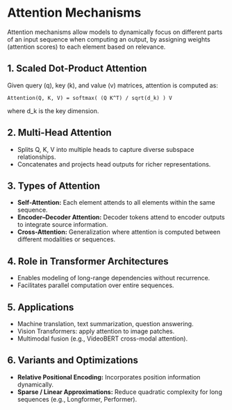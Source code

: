 # Attention Mechanisms

Attention mechanisms allow models to dynamically focus on different parts of an input sequence when computing an output, by assigning weights (attention scores) to each element based on relevance.

## 1. Scaled Dot-Product Attention
Given query (q), key (k), and value (v) matrices, attention is computed as:

```
Attention(Q, K, V) = softmax( (Q K^T) / sqrt(d_k) ) V
```

where d_k is the key dimension.

## 2. Multi-Head Attention
- Splits Q, K, V into multiple heads to capture diverse subspace relationships.
- Concatenates and projects head outputs for richer representations.

## 3. Types of Attention
- **Self-Attention:** Each element attends to all elements within the same sequence.
- **Encoder–Decoder Attention:** Decoder tokens attend to encoder outputs to integrate source information.
- **Cross-Attention:** Generalization where attention is computed between different modalities or sequences.

## 4. Role in Transformer Architectures
- Enables modeling of long-range dependencies without recurrence.
- Facilitates parallel computation over entire sequences.

## 5. Applications
- Machine translation, text summarization, question answering.
- Vision Transformers: apply attention to image patches.
- Multimodal fusion (e.g., VideoBERT cross-modal attention).

## 6. Variants and Optimizations
- **Relative Positional Encoding:** Incorporates position information dynamically.
- **Sparse / Linear Approximations:** Reduce quadratic complexity for long sequences (e.g., Longformer, Performer).
